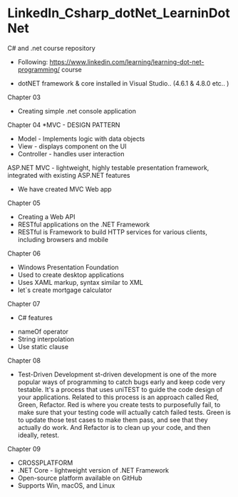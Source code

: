 # LinkedIn_Csharp_dotNet_LearninDotNet
C# and .net course repository

- Following: https://www.linkedin.com/learning/learning-dot-net-programming/ course

* dotNET framework & core installed in Visual Studio.. (4.6.1 & 4.8.0 etc.. )

Chapter 03
- Creating simple .net console application

Chapter 04
*MVC - DESIGN PATTERN  
- Model - Implements logic with data objects
- View - displays component on the UI
- Controller - handles user interaction

ASP.NET MVC - lightweight, highly testable presentation framework, integrated with existing ASP.NET features
- We have created MVC Web app

Chapter 05
- Creating a Web API
- RESTful applications on the .NET Framework
- RESTful is Framework to build HTTP services for various clients, including browsers and mobile

Chapter 06 
 - Windows Presentation Foundation
 - Used to create desktop applications
 - Uses XAML markup, syntax similar to XML
 - let`s create mortgage calculator

Chapter 07
- C# features
* nameOf operator
* String interpolation
* Use static clause

Chapter 08
- Test-Driven Development
st-driven development is one of the more popular ways of programming to catch bugs early and keep code very testable.
It's a process that uses uniTEST to guide the code design of your applications. Related to this process is an approach
called Red, Green, Refactor. Red is where you create tests to purposefully fail, to make sure that your testing code will
actually catch failed tests. Green is to update those test cases to make them pass, and see that they actually do work.
And Refactor is to clean up your code, and then ideally, retest.

Chapter 09
- CROSSPLATFORM
- .NET Core - lightweight version of .NET Framework
- Open-source platform available on GitHub
- Supports Win, macOS, and Linux